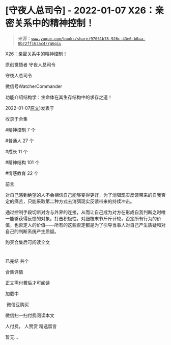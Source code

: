 # [守夜人总司令] - 2022-01-07 X26：亲密关系中的精神控制！

> 来源：[`www.yuque.com/books/share/97051b78-926c-43e6-b0aa-0b72ff163ac4/rg6qiu`](https://www.yuque.com/books/share/97051b78-926c-43e6-b0aa-0b72ff163ac4/rg6qiu)



X26：亲密关系中的精神控制！ 

原创觉悟者 守夜人总司令 

守夜人总司令 

微信号WatcherCommander 

功能介绍结构学：生命体在其生存结构中的求存之道！ 

2022-01-07[原文](https://mp.weixin.qq.com/s?__biz=MzAxNDk1NjI2Mw==&mid=2247487736&idx=1&sn=fb39520992bb22568e3a31c89b9f40f0&chksm=9b8a3370acfdba66c77d1425610a5d7cc26e23090708151880b117e45931eceb82e4ad69a020#rd))发表于 

收录于合集 

#精神控制 7 个 

#普通人 27 个 

#成长 11 个 

#精神结构 101 个 

#情感教育 22 个 

前言 

对自己感到绝望的人不会相信自己能够变得更好，为了消弭现实反馈带来的自我否定的痛苦，只能采取第二种方式去消弭现实反馈带来的持续冲击。 

通过控制手段切断对方与外界的连接，从而让自己成为对方在形成自我判断之时唯一能够获得反馈的对象。打击积极性，对细枝末节斤斤计较，否定所有行为的价值，也否定人的价值——所有的这些否定都是为了引导当事人对自己产生质疑和对自己的判断系统产生质疑。 

购买合集后可阅读全文 

# 

已完结 共个 

合集详情 

正文需付费后才可阅读 

加载中 

 微信豆购买 

微信扫一扫付费阅读本文 

人付费， 人赞赏 <ne-h3 id="LcTEf" data-lake-id="LcTEf"><ne-heading-ext><ne-heading-anchor></ne-heading-anchor><ne-heading-fold></ne-heading-fold></ne-heading-ext><ne-heading-content>精选留言</ne-heading-content></ne-h3> 

暂无...